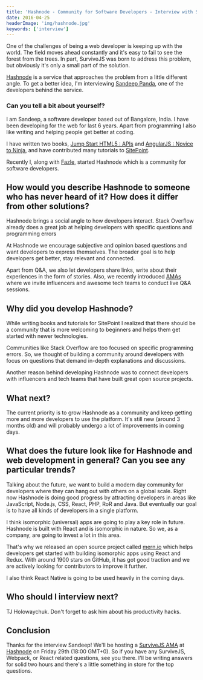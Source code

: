 ```yaml
---
title: 'Hashnode - Community for Software Developers - Interview with Sandeep Panda'
date: 2016-04-25
headerImage: 'img/hashnode.jpg'
keywords: ['interview']
---
```


One of the challenges of being a web developer is keeping up with the world. The field moves ahead constantly and it's easy to fail to see the forest from the trees. In part, SurviveJS was born to address this problem, but obviously it's only a small part of the solution.

[Hashnode](https://hashnode.com/) is a service that approaches the problem from a little different angle. To get a better idea, I'm interviewing [Sandeep Panda](https://twitter.com/Sandeepg33k), one of the developers behind the service.

### Can you tell a bit about yourself?

I am Sandeep, a software developer based out of Bangalore, India. I have been developing for the web for last 6 years. Apart from programming I also like writing and helping people get better at coding.

I have written two books, [Jump Start HTML5 : APIs](http://shop.oreilly.com/product/9780980285826.do) and [AngularJS : Novice to Ninja](https://learnable.com/books/angularjs-novice-to-ninja), and have contributed many tutorials to [SitePoint](https://www.sitepoint.com/author/spanda/).

Recently I, along with [Fazle](https://twitter.com/@fazlerocks), started Hashnode which is a community for software developers.

## How would you describe Hashnode to someone who has never heard of it? How does it differ from other solutions?

Hashnode brings a social angle to how developers interact. Stack Overflow already does a great job at helping developers with specific questions and programming errors

At Hashnode we encourage subjective and opinion based questions and want developers to express themselves. The broader goal is to help developers get better, stay relevant and connected.

Apart from Q&A, we also let developers share links, write about their experiences in the form of stories. Also, we recently introduced [AMAs](https://hashnode.com/amas) where we invite influencers and awesome tech teams to conduct live Q&A sessions.

## Why did you develop Hashnode?

While writing books and tutorials for SitePoint I realized that there should be a community that is more welcoming to beginners and helps them get started with newer technologies.

Communities like Stack Overflow are too focused on specific programming errors. So, we thought of building a community around developers with focus on questions that demand in-depth explanations and discussions.

Another reason behind developing Hashnode was to connect developers with influencers and tech teams that have built great open source projects.

## What next?

The current priority is to grow Hashnode as a community and keep getting more and more developers to use the platform. It's still new (around 3 months old) and will probably undergo a lot of improvements in coming days.

## What does the future look like for Hashnode and web development in general? Can you see any particular trends?

Talking about the future, we want to build a modern day community for developers where they can hang out with others on a global scale. Right now Hashnode is doing good progress by attracting developers in areas like JavaScript, Node.js, CSS, React, PHP, RoR and Java. But eventually our goal is to have all kinds of developers in a single platform.

I think isomorphic (universal) apps are going to play a key role in future. Hashnode is built with React and is isomorphic in nature. So we, as a company, are going to invest a lot in this area.

That's why we released an open source project called [mern.io](http://mern.io) which helps developers get started with building isomorphic apps using React and Redux. With around 1900 stars on GitHub, it has got good traction and we are actively looking for contributors to improve it further.

I also think React Native is going to be used heavily in the coming days.

## Who should I interview next?

TJ Holowaychuk. Don't forget to ask him about his productivity hacks.

## Conclusion

Thanks for the interview Sandeep! We'll be hosting a [SurviveJS AMA](https://hashnode.com/ama/with-survivejs-cinamhpeh005pn753oax6pf5b) at [Hashnode](https://hashnode.com/) on Friday 29th (18:00 GMT+0). So if you have any SurviveJS, Webpack, or React related questions, see you there. I'll be writing answers for solid two hours and there's a little something in store for the top questions.
